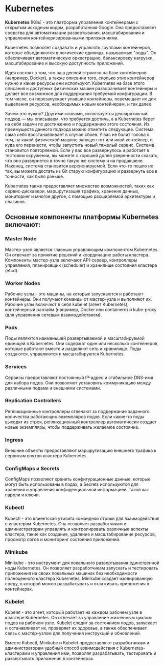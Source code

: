 # Kubernetes

**Kubernetes** (K8s) - это платформа управления контейнерами с открытым исходным кодом, разработанная Google. Она предоставляет средства для автоматизации развертывания, масштабирования и управления контейнеризированными приложениями.

Kubernetes позволяет создавать и управлять группами контейнеров, которые объединяются в логические единицы, называемые "поды". Он обеспечивает автоматическую оркестрацию, балансировку нагрузки, масштабирование и высокую доступность приложений.

Идея состоят в том, что ваш деплой строится на базе контейнеров (например, [Docker](https://eax.me/docker/)), а также описании того, сколько этих контейнеров нужно и какие ресурсы они используют. Kubernetes на базе этого описания и доступных физических машин разворачивает контейнеры и делает все возможное для поддержания требуемой конфигурации. В том числе, он перезапускает упавшие контейнеры, перемещает их для выделения ресурсов, необходимых новым контейнерам, и так далее.

Зачем это нужно? Другими словами, используется декларативный подход — мы описываем, *что* требуется достичь, а а Kubernetes берет на себя задачи по достижению и поддержанию этого состояния. Из преимуществ данного подхода можно отметить следующие. Система сама себя восстанавливает в случае сбоев. У вас не болит голова о том, на какой физической машине запущен тот или иной контейнер, и куда его перенести, чтобы запустить новый тяжелый сервис. Система становится повторяемой. Если у вас все развернулось и работает в тестовом окружении, вы можете с хорошей долей уверенности сказать, что оно развернется в точно такую же систему и на продакшене. Наконец, система становится версионируемой. Если что-то пошло не так, вы можете достать из Git старую конфигурацию и развернуть все в точности, как было раньше.

Kubernetes также предоставляет множество возможностей, таких как сервис-дискавери, маршрутизация трафика, хранение данных, мониторинг и многое другое, с помощью расширяемой архитектуры и плагинов.

 

## Основные компоненты платформы Kubernetes включают:

### Master Node

Мастер-узел является главным управляющим компонентом Kubernetes. Он отвечает за принятие решений и координацию работы кластера. Компоненты мастер-узла включают API-сервер, контроллеры управления, планировщик (scheduler) и хранилище состояния кластера (etcd).

### Worker Nodes

 Рабочие узлы - это машины, на которых запускаются и работают контейнеры. Они получают команды от мастер-узла и выполняют их. Рабочие узлы включают в себя kubelet (агент Kubernetes), контейнерный рантайм (например, Docker или containerd) и kube-proxy (для управления сетевым взаимодействием).

### Pods

Поды являются наименьшей развертываемой и масштабируемой единицей в Kubernetes. Они содержат один или несколько контейнеров, которые работают вместе и разделяют сеть и хранилище. Поды создаются, управляются и масштабируются Kubernetes.

### Services 

Сервисы предоставляют постоянный IP-адрес и стабильное DNS-имя для набора подов. Они позволяют установить коммуникацию между различными подами и внешними системами.

### Replication Controllers

Репликационные контроллеры отвечают за поддержание заданного количества работающих экземпляров подов. Если какие-то поды выходят из строя, репликационный контроллер автоматически создает новые экземпляры, чтобы поддерживать желаемое состояние.

### Ingress

Внешние объекты предоставляют маршрутизацию внешнего трафика к сервисам внутри кластера Kubernetes.

### ConfigMaps и Secrets

ConfigMaps позволяют хранить конфигурационные данные, которые могут быть использованы в подах, а Secrets используются для хранения и управления конфиденциальной информацией, такой как пароли и ключи.

### Kubectl 

Kubectl - это клиентская утилита командной строки для взаимодействия с кластером Kubernetes. Она позволяет разработчикам и администраторам управлять и контролировать различные аспекты кластера, такие как создание, удаление и масштабирование ресурсов, просмотр логов и мониторинг состояния приложений.

### Minikube

Minikube - это инструмент для локального развертывания единственной ноды Kubernetes. Он позволяет разработчикам запускать и тестировать приложения на своих локальных машинах без необходимости полноценного кластера Kubernetes. Minikube создает изолированную среду, в которой можно разрабатывать и отлаживать приложения в контейнерах.

### Kubelet

Kubelet - это агент, который работает на каждом рабочем узле в кластере Kubernetes. Он отвечает за управление жизненным циклом подов на рабочем узле. Kubelet следит за состоянием подов, запускает и останавливает их, проверяет их здоровье, а также обеспечивает связь с мастер-узлом для получения инструкций и обновлений.

Вместе Kubectl, Minikube и Kubelet предоставляют разработчикам и администраторам удобный способ взаимодействия с Kubernetes-кластерами и управления ими, позволяя разрабатывать, тестировать и развертывать приложения в контейнерах.


